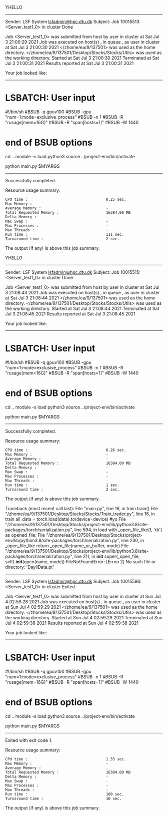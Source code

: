 YHELLO

------------------------------------------------------------
Sender: LSF System <lsfadmin@hpc.dtu.dk>
Subject: Job 10015513: <Server_test1_0> in cluster <dcc> Done

Job <Server_test1_0> was submitted from host <gbarlogin1> by user <s183914> in cluster <dcc> at Sat Jul  3 21:00:29 2021
Job was executed on host(s) <n-62-20-5>, in queue <gpuv100>, as user <s183914> in cluster <dcc> at Sat Jul  3 21:00:30 2021
</zhome/ea/9/137501> was used as the home directory.
</zhome/ea/9/137501/Desktop/Stocks/Stocks/Utils> was used as the working directory.
Started at Sat Jul  3 21:00:30 2021
Terminated at Sat Jul  3 21:00:31 2021
Results reported at Sat Jul  3 21:00:31 2021

Your job looked like:

------------------------------------------------------------
# LSBATCH: User input
#!/bin/sh
#BSUB -q gpuv100
#BSUB -gpu "num=1:mode=exclusive_process"
#BSUB -n 1
#BSUB -R "rusage[mem=16G]"
#BSUB -R "span[hosts=1]"
#BSUB -W 1440
# end of BSUB options
cd ..
module -s load python3
source ../project-env/bin/activate

python main.py $MYARGS


------------------------------------------------------------

Successfully completed.

Resource usage summary:

    CPU time :                                   0.25 sec.
    Max Memory :                                 -
    Average Memory :                             -
    Total Requested Memory :                     16384.00 MB
    Delta Memory :                               -
    Max Swap :                                   -
    Max Processes :                              -
    Max Threads :                                -
    Run time :                                   111 sec.
    Turnaround time :                            2 sec.

The output (if any) is above this job summary.

YHELLO

------------------------------------------------------------
Sender: LSF System <lsfadmin@hpc.dtu.dk>
Subject: Job 10015515: <Server_test1_0> in cluster <dcc> Done

Job <Server_test1_0> was submitted from host <gbarlogin1> by user <s183914> in cluster <dcc> at Sat Jul  3 21:08:43 2021
Job was executed on host(s) <n-62-20-5>, in queue <gpuv100>, as user <s183914> in cluster <dcc> at Sat Jul  3 21:08:44 2021
</zhome/ea/9/137501> was used as the home directory.
</zhome/ea/9/137501/Desktop/Stocks/Stocks/Utils> was used as the working directory.
Started at Sat Jul  3 21:08:44 2021
Terminated at Sat Jul  3 21:08:45 2021
Results reported at Sat Jul  3 21:08:45 2021

Your job looked like:

------------------------------------------------------------
# LSBATCH: User input
#!/bin/sh
#BSUB -q gpuv100
#BSUB -gpu "num=1:mode=exclusive_process"
#BSUB -n 1
#BSUB -R "rusage[mem=16G]"
#BSUB -R "span[hosts=1]"
#BSUB -W 1440
# end of BSUB options
cd ..
module -s load python3
source ../project-env/bin/activate

python main.py $MYARGS


------------------------------------------------------------

Successfully completed.

Resource usage summary:

    CPU time :                                   0.26 sec.
    Max Memory :                                 -
    Average Memory :                             -
    Total Requested Memory :                     16384.00 MB
    Delta Memory :                               -
    Max Swap :                                   -
    Max Processes :                              -
    Max Threads :                                -
    Run time :                                   1 sec.
    Turnaround time :                            2 sec.

The output (if any) is above this job summary.

Traceback (most recent call last):
  File "main.py", line 19, in <module>
    train.train()
  File "/zhome/ea/9/137501/Desktop/Stocks/Stocks/Train_trader.py", line 16, in train
    all_data = torch.load(data).to(device=device) #yo
  File "/zhome/ea/9/137501/Desktop/Stocks/project-env/lib/python3.8/site-packages/torch/serialization.py", line 594, in load
    with _open_file_like(f, 'rb') as opened_file:
  File "/zhome/ea/9/137501/Desktop/Stocks/project-env/lib/python3.8/site-packages/torch/serialization.py", line 230, in _open_file_like
    return _open_file(name_or_buffer, mode)
  File "/zhome/ea/9/137501/Desktop/Stocks/project-env/lib/python3.8/site-packages/torch/serialization.py", line 211, in __init__
    super(_open_file, self).__init__(open(name, mode))
FileNotFoundError: [Errno 2] No such file or directory: 'DayliData.pt'

------------------------------------------------------------
Sender: LSF System <lsfadmin@hpc.dtu.dk>
Subject: Job 10015596: <Server_test1_0> in cluster <dcc> Exited

Job <Server_test1_0> was submitted from host <gbarlogin1> by user <s183914> in cluster <dcc> at Sun Jul  4 02:59:28 2021
Job was executed on host(s) <n-62-20-5>, in queue <gpuv100>, as user <s183914> in cluster <dcc> at Sun Jul  4 02:59:29 2021
</zhome/ea/9/137501> was used as the home directory.
</zhome/ea/9/137501/Desktop/Stocks/Stocks/Utils> was used as the working directory.
Started at Sun Jul  4 02:59:29 2021
Terminated at Sun Jul  4 02:59:38 2021
Results reported at Sun Jul  4 02:59:38 2021

Your job looked like:

------------------------------------------------------------
# LSBATCH: User input
#!/bin/sh
#BSUB -q gpuv100
#BSUB -gpu "num=1:mode=exclusive_process"
#BSUB -n 1
#BSUB -R "rusage[mem=16G]"
#BSUB -R "span[hosts=1]"
#BSUB -W 1440
# end of BSUB options
cd ..
module -s load python3
source ../project-env/bin/activate

python main.py $MYARGS


------------------------------------------------------------

Exited with exit code 1.

Resource usage summary:

    CPU time :                                   1.33 sec.
    Max Memory :                                 -
    Average Memory :                             -
    Total Requested Memory :                     16384.00 MB
    Delta Memory :                               -
    Max Swap :                                   -
    Max Processes :                              -
    Max Threads :                                -
    Run time :                                   100 sec.
    Turnaround time :                            10 sec.

The output (if any) is above this job summary.

